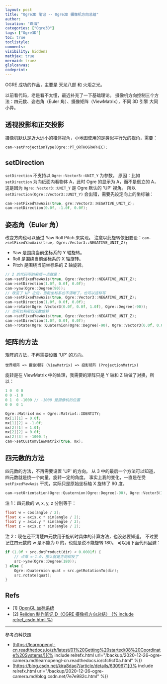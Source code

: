 ```yaml
---
layout: post
title: "Ogre3D 笔记 -- Ogre3D 摄像机方向总结"
author:
location: "珠海"
categories: ["Ogre3D"]
tags: ["Ogre3D"]
toc: true
toclistyle:
comments:
visibility: hiddenz
mathjax: true
mermaid: truez
glslcanvas:
codeprint:
---
```


OGRE 成功的作品，主要是 天龙八部 和 火炬之光。

以前看代码，老是看不太懂，最近补充了一下基础理论。
摄像机方向控制三个方法：四元数、姿态角（Euler 角）、摄像矩阵（ViewMatrix），不同 3D 引擎 大同小异。


## 透视投影和正交投影

摄像机默认是近大远小的椎体视角，小地图使用的是类似平行光的视角，需要：

```cpp
cam->setProjectionType(Ogre::PT_ORTHOGRAPHIC);
```


## setDirection

`setDirection` 不支持以 `Ogre::Vector3::UNIT_Y` 为参数。
原因：比如 `setDirection` 为向纸面内看物体 A，此时 Ogre 的显示为 A，而不是倒立的 A，这是因为 `Ogre::Vector3::UNIT_Y` 是 Ogre 默认的 'UP' 视角。
所以 `setDirection(Ogre::Vector3::UNIT_Y)` 会出错，需要先设定向上的坐标轴：

```cpp
cam->setFixedYawAxis(true, gre::Vector3::NEGATIVE_UNIT_Z);
cam->setDirection(0.0f, -1.0f, 0.0f);
```


## 姿态角（Euler 角）

改变方向也可以通过 Yaw Roll Pitch 来实现。
注意以此旋转依旧要设：`cam->setFixedYawAxis(true, Ogre::Vector3::NEGATIVE_UNIT_Z);`

* Yaw 是围绕当前坐标系的 Y 轴旋转。
* Roll 是围绕当前坐标系的 X 轴旋转。
* Pitch 是围绕当前坐标系的 Z 轴旋转。

```cpp
// 2 的代码写的麻烦一点就是：
cam->setFixedYawAxis(true, Ogre::Vector3::NEGATIVE_UNIT_Z);
cam->setDirection(1.0f, 0.0f, 0.0f);
cam->yaw(Ogre::Degree(90));
// 改变了 UP 之后，当前坐标系也不清晰了，也可以这样写
cam->setFixedYawAxis(true, Ogre::Vector3::NEGATIVE_UNIT_Z);
cam->setDirection(1.0f, 0.0f, 0.0f);
cam->rotate(Ogre::Vector3(0.0f, 0.0f, 1.0f), Ogre::Degree(-90));
// 也可以利用四元数旋转
cam->setFixedYawAxis(true, Ogre::Vector3::NEGATIVE_UNIT_Z);
cam->setDirection(1.0f, 0.0f, 0.0f);
cam->rotate(Ogre::Quaternion(Ogre::Degree(-90), Ogre::Vector3(0.0f, 0.0f, 1.0f)));
```


## 矩阵的方法

矩阵的方法，不再需要设置 'UP' 的方向。

```
世界矩阵 => 摄像矩阵 (ViewMatrix) => 投影矩阵 (ProjectionMatrix)
```

旋转是在 ViewMatrix 中的处理，我需要的矩阵只是 Y 轴和 Z 轴做了对换，所以：

```cpp
1 0  0 0
0 0 -1 0
0 1  0 -1000 // -1000 是摄像机的位置
0 0  0 1
```

```cpp
Ogre::Matrix4 mx = Ogre::Matrix4::IDENTITY;
mx[1][1] = 0.0f;
mx[1][2] = -1.0f;
mx[2][1] = 1.0f;
mx[2][2] = 0.0f;
mx[2][3] = -1000.f;
cam->setCustomViewMatrix(true, mx);
```


## 四元数的方法

四元数的方法，不再需要设置 'UP' 的方向。
从 3 中的最后一个方法可以知道，四元数就是绕一个向量，旋转一定的角度。
事实上我的变化，一直是在受 `setFixedYawAxis` 干扰，实际只是原始坐标轴 X 旋转了 90 度。

```cpp
cam->setOrientation(Ogre::Quaternion(Ogre::Degree(-90), Ogre::Vector3(1.0f, 0.0f, 0.0f)));
```

注 1：四元数的 w, x, y, z 分别等于：

```cpp
float w = cos(angle / 2);
float x = axis.x * sin(angle / 2);
float y = axis.y * sin(angle / 2);
float z = axis.z * sin(angle / 2);
```

注 2：现在还不清楚四元数用于旋转时具体的计算方法，也没必要知道。
不过要记住四元数的 w 是不能为 0 的，也就是说不能旋转 180。
可以用下面代码回避：

```cpp
if (1.0f + src.dotProduct(dir) < 0.0001f) {
    // 点乘 =-1.0，那么就是方向相反了
    src->yaw(Ogre::Degree(180));
} else {
    Ogre::Quaternion quat = src.getRotationTo(dir);
    src.rotate(quat);
}
```


## Refs

- [1] [OpenGL 坐标系统](https://learnopengl-cn.readthedocs.io/zh/latest/01%20Getting%20started/08%20Coordinate%20Systems/)
- [2] [Reiiden 制作笔记 D（OGRE 摄像机方向总结） {% include relref_csdn.html %}](https://blog.csdn.net/kira8dao7/article/details/6309671)



<hr class='reviewline'/>
<p class='reviewtip'><script type='text/javascript' src='{% include relref.html url="/assets/reviewjs/blogs/2020-12-26-ogre-camera.md.js" %}'></script></p>
<font class='ref_snapshot'>参考资料快照</font>

- [https://learnopengl-cn.readthedocs.io/zh/latest/01%20Getting%20started/08%20Coordinate%20Systems/]({% include relrefx.html url="/backup/2020-12-26-ogre-camera.md/learnopengl-cn.readthedocs.io/cfc9cf0a.html" %})
- [https://blog.csdn.net/kira8dao7/article/details/6309671]({% include relrefx.html url="/backup/2020-12-26-ogre-camera.md/blog.csdn.net/7e7e982c.html" %})
